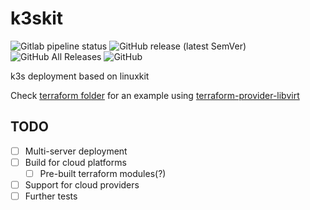 # k3skit

![Gitlab pipeline status](https://img.shields.io/gitlab/pipeline/ulm0/k3skit/master?style=flat-square) ![GitHub release (latest SemVer)](https://img.shields.io/github/v/release/ulm0/k3skit?style=flat-square) ![GitHub All Releases](https://img.shields.io/github/downloads/ulm0/k3skit/total?style=flat-square) ![GitHub](https://img.shields.io/github/license/ulm0/k3skit?style=flat-square)

k3s deployment based on linuxkit

Check [terraform folder](./terraform) for an example using [terraform-provider-libvirt](https://github.com/dmacvicar/terraform-provider-libvirt)

## TODO
- [ ] Multi-server deployment
- [ ] Build for cloud platforms
    - [ ] Pre-built terraform modules(?)
- [ ] Support for cloud providers
- [ ] Further tests
